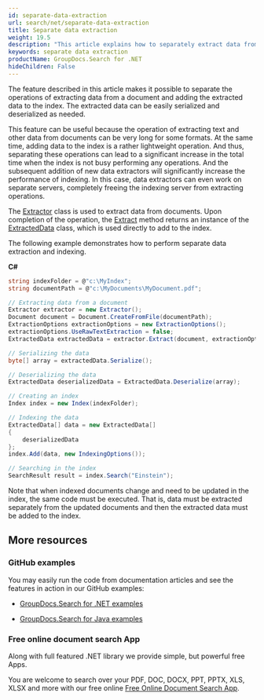 ```yaml
---
id: separate-data-extraction
url: search/net/separate-data-extraction
title: Separate data extraction
weight: 19.5
description: "This article explains how to separately extract data from documents and add the extracted data to the index."
keywords: separate data extraction
productName: GroupDocs.Search for .NET
hideChildren: False
---
```

The feature described in this article makes it possible to separate the operations of extracting data from a document and adding the extracted data to the index. The extracted data can be easily serialized and deserialized as needed.

This feature can be useful because the operation of extracting text and other data from documents can be very long for some formats. At the same time, adding data to the index is a rather lightweight operation. And thus, separating these operations can lead to a significant increase in the total time when the index is not busy performing any operations. And the subsequent addition of new data extractors will significantly increase the performance of indexing. In this case, data extractors can even work on separate servers, completely freeing the indexing server from extracting operations.

The [Extractor](https://reference.groupdocs.com/search/net/groupdocs.search/extractor) class is used to extract data from documents. Upon completion of the operation, the [Extract](https://reference.groupdocs.com/search/net/groupdocs.search/extractor/methods/extract) method returns an instance of the [ExtractedData](https://reference.groupdocs.com/search/net/groupdocs.search.common/extracteddata) class, which is used directly to add to the index.

The following example demonstrates how to perform separate data extraction and indexing.

**C#**

```csharp
string indexFolder = @"c:\MyIndex";
string documentPath = @"c:\MyDocuments\MyDocument.pdf";

// Extracting data from a document
Extractor extractor = new Extractor();
Document document = Document.CreateFromFile(documentPath);
ExtractionOptions extractionOptions = new ExtractionOptions();
extractionOptions.UseRawTextExtraction = false;
ExtractedData extractedData = extractor.Extract(document, extractionOptions);

// Serializing the data
byte[] array = extractedData.Serialize();

// Deserializing the data
ExtractedData deserializedData = ExtractedData.Deserialize(array);

// Creating an index
Index index = new Index(indexFolder);

// Indexing the data
ExtractedData[] data = new ExtractedData[]
{
    deserializedData
};
index.Add(data, new IndexingOptions());

// Searching in the index
SearchResult result = index.Search("Einstein");
```

Note that when indexed documents change and need to be updated in the index, the same code must be executed. That is, data must be extracted separately from the updated documents and then the extracted data must be added to the index.

## More resources

### GitHub examples

You may easily run the code from documentation articles and see the features in action in our GitHub examples:

*   [GroupDocs.Search for .NET examples](https://github.com/groupdocs-search/GroupDocs.Search-for-.NET)
    
*   [GroupDocs.Search for Java examples](https://github.com/groupdocs-search/GroupDocs.Search-for-Java)
    

### Free online document search App

Along with full featured .NET library we provide simple, but powerful free Apps.

You are welcome to search over your PDF, DOC, DOCX, PPT, PPTX, XLS, XLSX and more with our free online [Free Online Document Search App](https://products.groupdocs.app/search).
